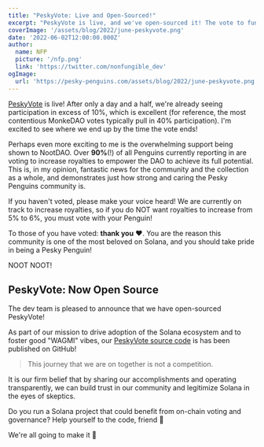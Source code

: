 ```yaml
---
title: "PeskyVote: Live and Open-Sourced!"
excerpt: "PeskyVote is live, and we've open-sourced it! The vote to fund NootDAO is underway, and we're already seeing participation in excess of 10% after only a day and a half!"
coverImage: '/assets/blog/2022/june-peskyvote.png'
date: '2022-06-02T12:00:00.000Z'
author:
  name: NFP
  picture: '/nfp.png'
  link: 'https://twitter.com/nonfungible_dev'
ogImage:
  url: 'https://pesky-penguins.com/assets/blog/2022/june-peskyvote.png'
---
```


[PeskyVote](https://vote.pesky-penguins.com) is live! After only a day and a half, we're already seeing participation in excess of 10%, which is excellent (for reference, the most contentious MonkeDAO votes typically pull in 40% participation).
I'm excited to see where we end up by the time the vote ends!

Perhaps even more exciting to me is the overwhelming support being shown to NootDAO.
Over **90%**(!) of all Penguins currently reporting in are voting to increase royalties to empower the DAO to achieve its full potential.
This is, in my opinion, fantastic news for the community and the collection as a whole, and demonstrates just how strong and caring the Pesky Penguins community is.

If you haven't voted, please make your voice heard! We are currently on track to increase royalties, so if you do NOT want royalties to increase from 5% to 6%, you must vote with your Penguin!

To those of you have voted: **thank you** ❤️. You are the reason this community is one of the most beloved on Solana, and you should take pride in being a Pesky Penguin!

NOOT NOOT!

## PeskyVote: Now Open Source
The dev team is pleased to announce that we have open-sourced PeskyVote!

As part of our mission to drive adoption of the Solana ecosystem and to foster good "WAGMI" vibes,
our [PeskyVote source code](https://github.com/Pesky-Penguins/pp-vote) is has been published on GitHub!

> This journey that we are on together is not a competition.

It is our firm belief that by sharing our accomplishments and operating transparently,
we can build trust in our community and legitimize Solana in the eyes of skeptics.

Do you run a Solana project that could benefit from on-chain voting and governance? 
Help yourself to the code, friend 🙂

We're all going to make it 🤝
